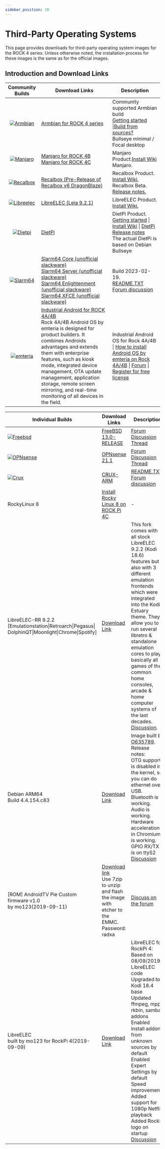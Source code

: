 ```yaml
---
sidebar_position: 20
---
```


# Third-Party Operating Systems

This page provides downloads for third-party operating system images for the ROCK 4 series. Unless otherwise noted, the installation process for these images is the same as for the official images.

## Introduction and Download Links

|                                                Community Builds                                                 | Download Links                                                                                                                                                                                                                                                                                                                                                                                                                                                                                                                                                                                                                                                                            | Description                                                                                                                                                                                                                                                             |
| :-------------------------------------------------------------------------------------------------------------: | ----------------------------------------------------------------------------------------------------------------------------------------------------------------------------------------------------------------------------------------------------------------------------------------------------------------------------------------------------------------------------------------------------------------------------------------------------------------------------------------------------------------------------------------------------------------------------------------------------------------------------------------------------------------------------------------- | ----------------------------------------------------------------------------------------------------------------------------------------------------------------------------------------------------------------------------------------------------------------------- |
|           [![Armbian](/img/third-party-images-pic/Armbian.webp)](https://www.armbian.com/rock-pi-4/)            | [Armbian for ROCK 4 series](https://www.armbian.com/rock-pi-4/)                                                                                                                                                                                                                                                                                                                                                                                                                                                                                                                                                                                                                           | Community supported Armbian build<br/>[Getting started](https://docs.armbian.com/User-Guide_Getting-Started/) \|[Build from sources?](https://github.com/armbian/build)<br/>Bullseye minimal / Focal desktop                                                            |
|                [![Manjaro](/img/third-party-images-pic/Manjaro-Logo.webp)](https://manjaro.org)                 | [Manjaro for ROCK 4B](https://github.com/manjaro-arm/rockpi4b-images/releases)<br/>[Manjaro for ROCK 4C](https://github.com/manjaro-arm/rockpi4c-images/releases)                                                                                                                                                                                                                                                                                                                                                                                                                                                                                                                         | Manjaro Product.[Install Wiki](https://manjaro.org/)<br/>Manjaro.                                                                                                                                                                                                       |
| [![Recalbox](/img/third-party-images-pic/Recalbox-logo.webp)](https://github.com/mrfixit2001/recalbox-rockchip) | [Recalbox (Pre-Release of Recalbox v6 DragonBlaze)](https://github.com/mrfixit2001/recalbox-rockchip/releases/download/200607/recalbox-rockpi4-mrfixit-200607.img.xz)                                                                                                                                                                                                                                                                                                                                                                                                                                                                                                                     | Recalbox Product.<br/>[Install Wiki.](https://www.recalbox.com/diyrecalbox/)<br/>Recalbox Beta. [Release notes.](https://github.com/mrfixit2001/recalbox-rockchip/releases)                                                                                             |
|    [![Libreelec](/img/third-party-images-pic/Libreelec-logo.webp)](https://libreelec.tv/downloads/rockchip/)    | [LibreELEC (Leia 9.2.1)](http://releases.libreelec.tv/LibreELEC-RK3399.arm-9.2.1-rock-pi-4.img.gz)                                                                                                                                                                                                                                                                                                                                                                                                                                                                                                                                                                                        | LibreELEC Product. [Install Wiki.](https://libreelec.wiki/)                                                                                                                                                                                                             |
|                  [![Dietpi](/img/third-party-images-pic/dietpi-logo.webp)](https://dietpi.com)                  | [DietPi](https://dietpi.com/downloads/images/DietPi_ROCKPi4-ARMv8-Bullseye.7z)                                                                                                                                                                                                                                                                                                                                                                                                                                                                                                                                                                                                            | DietPi Product. [Getting started](https://dietpi.com/docs/) \| [Install Wiki](https://dietpi.com/docs/install/) \| [DietPi Release notes](https://dietpi.com/docs/releases/)<br/>The actual DietPi is based on Debian Bullseye                                          |
|               [![Slarm64](/img/third-party-images-pic/Slarm64-logo.webp)](http://dl.slarm64.org)                | [Slarm64 Core (unofficial slackware)](https://dl.slarm64.org/slackware/images/rock_pi_4/slarm64-current-aarch64-core-rock_pi_4-6.1.12-build-20230219.img.zst)<br/>[Slarm64 Server (unofficial slackware)](https://dl.slarm64.org/slackware/images/rock_pi_4/slarm64-current-aarch64-server-rock_pi_4-6.1.12-build-20230219.img.zst)<br/>[Slarm64 Enlightenment (unofficial slackware)](https://dl.slarm64.org/slackware/images/rock_pi_4/slarm64-current-aarch64-enlightenment-rock_pi_4-5.14.6-build-20210919.img.zst)<br/>[Slarm64 XFCE (unofficial slackware)](https://dl.slarm64.org/slackware/images/rock_pi_4/slarm64-current-aarch64-xfce-rock_pi_4-6.1.12-build-20230219.img.zst) | Build 2023-02-19.<br/>[README.TXT](http://dl.slarm64.org/slackware/images/rock_pi_4/README.TXT)<br/>[Forum discussion](https://forum.radxa.com/t/slarm64-aarch64-unofficial-slackware/419/4)                                                                            |
|                [![emteria](/img/third-party-images-pic/emteria-logo.webp)](https://emteria.com/)                | [Industrial Android for ROCK 4A/4B](https://emteria.com/emteria-os)<br/>Rock 4A/4B Android OS by emteria is designed for product builders. It combines Androids advantages and extends them with enterprise features, such as kiosk mode, integrated device management, OTA update management, application storage, remote screen mirroring, and real-time monitoring of all devices in the field.                                                                                                                                                                                                                                                                                        | Industrial Android OS for Rock 4A/4B \| [How to install Android OS by emteria on Rock 4A/4B](https://emteria.com/kb/install-emteria-os-rockpi-4b) \| [Forum](https://forum.emteria.com/search?Search=rock) \| [Register for free license](https://emteria.com/register) |

| Individual Builds                                                                                                                                                     | Download Links                                                                                                                                                | Description                                                                                                                                                                                                                                                                                                                                                                                                                                                                                                                 |
| --------------------------------------------------------------------------------------------------------------------------------------------------------------------- | ------------------------------------------------------------------------------------------------------------------------------------------------------------- | --------------------------------------------------------------------------------------------------------------------------------------------------------------------------------------------------------------------------------------------------------------------------------------------------------------------------------------------------------------------------------------------------------------------------------------------------------------------------------------------------------------------------- |
| [![Freebsd](/img/third-party-images-pic/Freebsd-Logo.webp)](https://www.freebsd.org/platforms/arm.html)                                                               | [FreeBSD 13.0-RELEASE](https://personalbsd.org/?page_id=2)                                                                                                    | [Forum Discussion Thread](https://forum.radxa.com/t/freebsd-13-current-on-rock-pi4/2071/4)                                                                                                                                                                                                                                                                                                                                                                                                                                  |
| [![OPNsense](/img/third-party-images-pic/OPNsense-Logo.webp)](https://opnsense.org/)                                                                                  | [OPNsense 21.1](https://personalbsd.org/?page_id=2)                                                                                                           | [Forum Discussion Thread](https://forum.radxa.com/t/opnsense-for-rock-pi-e-rock-pi-4/4104)                                                                                                                                                                                                                                                                                                                                                                                                                                  |
| [![Crux](/img/third-party-images-pic/Crux-logo.webp)](http://dl.slarm64.org/crux/images/rock_pi_4/crux-arm-3.6-aarch64-core-rock_pi_4-5.15.11-build-20211225.img.zst) | [CRUX-ARM](http://dl.slarm64.org/crux/images/rock_pi_4/crux-arm-3.6-aarch64-core-rock_pi_4-5.15.11-build-20211225.img.zst)                                    | [README.TXT](http://dl.slarm64.org/slackware/images/rock_pi_4/README.TXT).<br/>[Forum discussion](https://forum.radxa.com/t/rock-pi-4-crux-arm-aarch64/6614/)                                                                                                                                                                                                                                                                                                                                                               |
| RockyLinux 8                                                                                                                                                          | [Install Rocky Linux 8 on ROCK Pi 4C](http://www.fieldday.io/installing-rockylinux8-on-rockpi4c/)                                                             | -                                                                                                                                                                                                                                                                                                                                                                                                                                                                                                                           |
| LibreELEC-RR 9.2.2<br/>[Emulationstation\|Retroarch\|Pegasus\|<br/>DolphinQT\|Moonlight\|Chrome\|Spotify]                                                             | [Download Link](https://mega.nz/file/bkIyRIJD#ftqGZHrBZ_XDKa2Qqr7FhM_2DtGGWnIv893X3hPe8Ho)                                                                    | This fork comes with all stock LibreELEC 9.2.2 (Kodi 18.6) features but also with 3 different emulation frontends which were integrated into the Kodi Estuary theme. They allow you to run several libretro & standalone emulation cores to play basically all games of the common home consoles, arcade & home computer systems of the last decades.<br/>[Discussion](https://forum.libreelec.tv/thread/12662-libreelec-rr-9-x-emulationstation-retroarch-pegasus-dolphinqt-moonlight-chrome-s/?postID=139592#post139592). |
| Debian ARM64<br/>Build 4.4.154.c83                                                                                                                                    | [Download Link](https://github.com/SX-GitHub/Debian-ARM64-RockPi4/releases/tag/4.4.154.c83)                                                                   | Image built by [O635789](https://forum.radxa.com/u/o635789/summary).<br/>Release notes:<br/>OTG support is disabled in the kernel, so you can do ethernet over USB.<br/>Bluetooth is working.<br/>Audio is working.<br/>Hardware acceleration in Chromium is working.<br/>GPIO RX/TX is on ttyS2<br/>[Discussion](https://forum.radxa.com/t/new-custom-debian-arm64-build-4-4-154-c83-is-finally-here/881)                                                                                                                  |
| [ROM] AndroidTV Pie Custom firmware v1.0<br/>by mo123(2019-09-11)                                                                                                     | [Download link](https://mega.nz/#!RdV3HICS!ibg27aRCu...ZiBtbB4mmkIeGY)<br/>Use 7zip to unzip and flash the image with etcher to the EMMC.<br/>Password: radxa | [Discuss on the forum](https://forum.radxa.com/t/rom-androidtv-pie-custom-firmware-by-mo123/1873)                                                                                                                                                                                                                                                                                                                                                                                                                           |
| LibreELEC<br/>built by mo123 for RockPi 4(2019-09-09)                                                                                                                 | [Download Link](https://mega.nz/#!MBMmkYLD!Xvl7XtTJPRJwVCwNQj-LCx08Q710zkh4K6e-o4bvI8Q)                                                                       | LibreELEC for RockPi 4: <br/>Based on 08/09/2019 LibreELEC code<br/>Upgraded to Kodi 18.4 base<br/>Updated ffmpeg, mpp, rkbin, samba, addons<br/>Enabled install addons from unknown sources by default<br/>Enabled Expert Settings by default<br/>Speed improvements<br/>Added support for 1080p Netflix playback<br/>Added RockPi logo on startup<br/>[Discussion](https://forum.radxa.com/t/libreelec-rockpi-4/1869)                                                                                                     |

